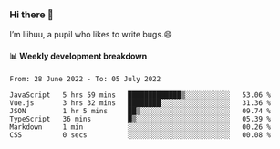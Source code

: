 ### Hi there 👋
I’m liihuu, a pupil who likes to write bugs.😄


#### 📊 Weekly development breakdown
<!--START_SECTION:waka-->

```text
From: 28 June 2022 - To: 05 July 2022

JavaScript   5 hrs 59 mins   █████████████▒░░░░░░░░░░░   53.06 %
Vue.js       3 hrs 32 mins   ████████░░░░░░░░░░░░░░░░░   31.36 %
JSON         1 hr 5 mins     ██▒░░░░░░░░░░░░░░░░░░░░░░   09.74 %
TypeScript   36 mins         █▒░░░░░░░░░░░░░░░░░░░░░░░   05.39 %
Markdown     1 min           ░░░░░░░░░░░░░░░░░░░░░░░░░   00.26 %
CSS          0 secs          ░░░░░░░░░░░░░░░░░░░░░░░░░   00.08 %
```

<!--END_SECTION:waka-->

<!--
**liihuu/liihuu** is a ✨ _special_ ✨ repository because its `README.md` (this file) appears on your GitHub profile.

Here are some ideas to get you started:

- 🔭 I’m currently working on ...
- 🌱 I’m currently learning ...
- 👯 I’m looking to collaborate on ...
- 🤔 I’m looking for help with ...
- 💬 Ask me about ...
- 📫 How to reach me: ...
- 😄 Pronouns: ...
- ⚡ Fun fact: ...
-->
